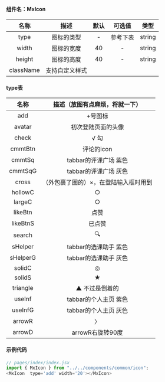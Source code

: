 #### 组件名：MxIcon

**名称** | **描述** | **默认** |**可选值** | **类型** 
:--:|:--:|:--:|:--:|:--:
type|图标的类型|-|参考下表|string
width|图标的宽度|40|-|string
height|图标的高度|40|-|string
className|支持自定义样式

#### type表

名称|描述（放图有点麻烦，将就一下）
:--:|:--:
add| +号图标
avatar| 初次登陆页面的头像
check| √ 勾
cmmtBtn| 评论的icon
cmmtSq|  tabbar的评课广场 紫色
cmmtSqG| tabbar的评课广场 灰色
cross| （外包裹了圈的）×，在登陆输入框时用到
hollowC| ○
largeC| ○
likeBtn| 点赞
likeBtnS|已点赞
search| 🔍
sHelper| tabbar的选课助手 紫色
sHelperG| tabbar的选课助手 灰色
solidC | ◎
solidS | ★
triangle | ▲ 不过是倒着的
useInf | tabbar的个人主页 紫色
useInfG | tabbar的个人主页 灰色
arrowR | 〉
arrowD | arrowR右旋转90度

#### 示例代码

```js
// pages/index/index.jsx
import { MxIcon } from "../../components/common/icon";
<MxIcon  type='add' width='20'></MxIcon>
```
